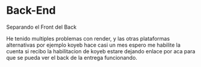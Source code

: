 # Back-End
Separando el Front del Back

He tenido multiples problemas con render, y las otras plataformas alternativas por ejemplo koyeb hace casi un mes espero me habilite la cuenta
si recibo la habilitacion de koyeb estare dejando enlace por aca para que se pueda ver el back de la entrega funcionando.
